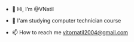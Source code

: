 - 👋 Hi, I’m @VNatil
- 🌱 I'am studying computer technician course

- 📫 How to reach me vitornatil2004@gmail.com 

<!---
VNatil/VNatil is a ✨ special ✨ repository because its `README.md` (this file) appears on your GitHub profile.
You can click the Preview link to take a look at your changes.
--->
